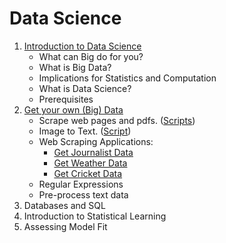 Data Science
============

 1. [Introduction to Data Science](https://github.com/soodoku/data-science/blob/master/ds1_web.pdf)
     - What can Big do for you? 
     - What is Big Data? 
     - Implications for Statistics and Computation 
     - What is Data Science? 
     - Prerequisites
 2. [Get your own (Big) Data](https://github.com/soodoku/data-science/blob/master/ds2_web.pdf)
     - Scrape web pages and pdfs. ([Scripts](https://github.com/soodoku/python-workshop)) 
     - Image to Text. ([Script](https://github.com/soodoku/image-to-text))
     - Web Scraping Applications:
         - [Get Journalist Data](https://github.com/soodoku/get-journalist-data)
         - [Get Weather Data](https://github.com/soodoku/get-weather-data)
         - [Get Cricket Data](https://github.com/soodoku/get-cricket-data)
     - Regular Expressions
     - Pre-process text data
 3. Databases and SQL 
 4. Introduction to Statistical Learning
 5.  Assessing Model Fit
